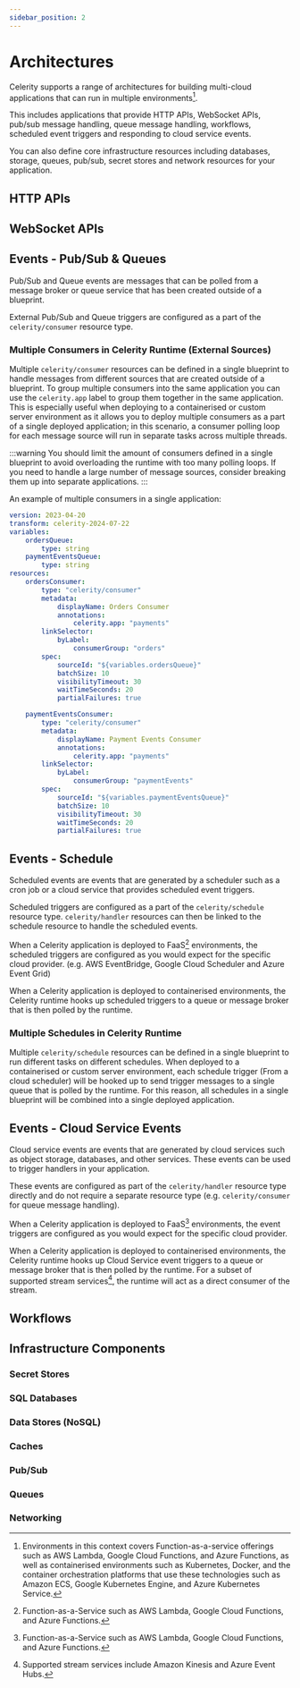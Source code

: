 ```yaml
---
sidebar_position: 2
---
```


# Architectures

Celerity supports a range of architectures for building multi-cloud applications that can run in multiple environments[^1].

This includes applications that provide HTTP APIs, WebSocket APIs, pub/sub message handling, queue message handling, workflows, scheduled event triggers and responding to cloud service events.

You can also define core infrastructure resources including databases, storage, queues, pub/sub, secret stores and network resources for your application.

## HTTP APIs

## WebSocket APIs

## Events - Pub/Sub & Queues

Pub/Sub and Queue events are messages that can be polled from a message broker or queue service that has been created outside of a blueprint.

External Pub/Sub and Queue triggers are configured as a part of the `celerity/consumer` resource type.

### Multiple Consumers in Celerity Runtime (External Sources)

Multiple `celerity/consumer` resources can be defined in a single blueprint to handle messages from different sources that are created outside of a blueprint. To group multiple consumers into the same application you can use the `celerity.app` label to group them together in the same application. This is especially useful when deploying to a containerised or custom server environment as it allows you to deploy multiple consumers as a part of a single deployed application; in this scenario, a consumer polling loop for each message source will run in separate tasks across multiple threads.

:::warning
You should limit the amount of consumers defined in a single blueprint to avoid overloading the runtime with too many polling loops. If you need to handle a large number of message sources, consider breaking them up into separate applications.
:::

An example of multiple consumers in a single application:

```yaml
version: 2023-04-20
transform: celerity-2024-07-22
variables:
    ordersQueue:
        type: string
    paymentEventsQueue:
        type: string
resources:
    ordersConsumer:
        type: "celerity/consumer"
        metadata:
            displayName: Orders Consumer
            annotations:
                celerity.app: "payments"
        linkSelector:
            byLabel:
                consumerGroup: "orders"
        spec:
            sourceId: "${variables.ordersQueue}"
            batchSize: 10
            visibilityTimeout: 30
            waitTimeSeconds: 20
            partialFailures: true

    paymentEventsConsumer:
        type: "celerity/consumer"
        metadata:
            displayName: Payment Events Consumer
            annotations:
                celerity.app: "payments"
        linkSelector:
            byLabel:
                consumerGroup: "paymentEvents"
        spec:
            sourceId: "${variables.paymentEventsQueue}"
            batchSize: 10
            visibilityTimeout: 30
            waitTimeSeconds: 20
            partialFailures: true
```

## Events - Schedule

Scheduled events are events that are generated by a scheduler such as a cron job or a cloud service that provides scheduled event triggers.

Scheduled triggers are configured as a part of the `celerity/schedule` resource type.
`celerity/handler` resources can then be linked to the schedule resource to handle the scheduled events.

When a Celerity application is deployed to FaaS[^2] environments, the scheduled triggers are configured as you would expect for the specific cloud provider. (e.g. AWS EventBridge, Google Cloud Scheduler and Azure Event Grid)

When a Celerity application is deployed to containerised environments, the Celerity runtime hooks up scheduled triggers to a queue or message broker that is then polled by the runtime.

### Multiple Schedules in Celerity Runtime

Multiple `celerity/schedule` resources can be defined in a single blueprint to run different tasks on different schedules. When deployed to a containerised or custom server environment, each schedule trigger (From a cloud scheduler) will be hooked up to send trigger messages to a single queue that is polled by the runtime.
For this reason, all schedules in a single blueprint will be combined into a single deployed application.


## Events - Cloud Service Events

Cloud service events are events that are generated by cloud services such as object storage, databases, and other services. These events can be used to trigger handlers in your application.

These events are configured as part of the `celerity/handler` resource type directly and do not require a separate resource type (e.g. `celerity/consumer` for queue message handling).

When a Celerity application is deployed to FaaS[^2] environments, the event triggers are configured as you would expect for the specific cloud provider.

When a Celerity application is deployed to containerised environments, the Celerity runtime hooks up Cloud Service event triggers to a queue or message broker that is then polled by the runtime. For a subset of supported stream services[^3], the runtime will act as a direct consumer of the stream.

## Workflows

## Infrastructure Components

### Secret Stores

### SQL Databases

### Data Stores (NoSQL)

### Caches

### Pub/Sub

### Queues

### Networking

[^1]: Environments in this context covers Function-as-a-service offerings such as AWS Lambda, Google Cloud Functions, and Azure Functions, as well as containerised environments such as Kubernetes, Docker, and the container orchestration platforms that use these technologies such as Amazon ECS, Google Kubernetes Engine, and Azure Kubernetes Service.
[^2]: Function-as-a-Service such as AWS Lambda, Google Cloud Functions, and Azure Functions.
[^3]: Supported stream services include Amazon Kinesis and Azure Event Hubs.

